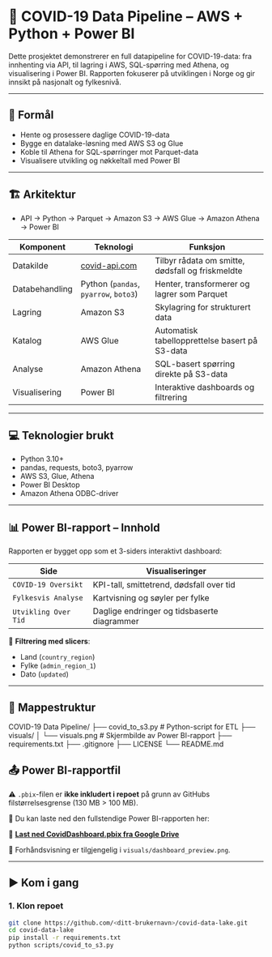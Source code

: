 # 🦠 COVID-19 Data Pipeline – AWS + Python + Power BI

Dette prosjektet demonstrerer en full datapipeline for COVID-19-data: fra innhenting via API, til lagring i AWS, SQL-spørring med Athena, og visualisering i Power BI. Rapporten fokuserer på utviklingen i Norge og gir innsikt på nasjonalt og fylkesnivå.

---

## 📌 Formål

- Hente og prosessere daglige COVID-19-data
- Bygge en datalake-løsning med AWS S3 og Glue
- Koble til Athena for SQL-spørringer mot Parquet-data
- Visualisere utvikling og nøkkeltall med Power BI

---

## 🏗️ Arkitektur
- API → Python → Parquet → Amazon S3 → AWS Glue → Amazon Athena → Power BI

 
| Komponent     | Teknologi             | Funksjon |
|---------------|------------------------|----------|
| Datakilde     | [covid-api.com](https://covid-api.com) | Tilbyr rådata om smitte, dødsfall og friskmeldte |
| Databehandling| Python (`pandas`, `pyarrow`, `boto3`) | Henter, transformerer og lagrer som Parquet |
| Lagring       | Amazon S3             | Skylagring for strukturert data |
| Katalog       | AWS Glue              | Automatisk tabellopprettelse basert på S3-data |
| Analyse       | Amazon Athena         | SQL-basert spørring direkte på S3-data |
| Visualisering | Power BI              | Interaktive dashboards og filtrering |

---

## 💻 Teknologier brukt

- Python 3.10+
- pandas, requests, boto3, pyarrow
- AWS S3, Glue, Athena
- Power BI Desktop
- Amazon Athena ODBC-driver

---

## 📊 Power BI-rapport – Innhold

Rapporten er bygget opp som et 3-siders interaktivt dashboard:

| Side                 | Visualiseringer                              |
|----------------------|----------------------------------------------|
| `COVID-19 Oversikt`  | KPI-tall, smittetrend, dødsfall over tid     |
| `Fylkesvis Analyse`  | Kartvisning og søyler per fylke              |
| `Utvikling Over Tid` | Daglige endringer og tidsbaserte diagrammer  |

📍 **Filtrering med slicers**:
- Land (`country_region`)
- Fylke (`admin_region_1`)
- Dato (`updated`)

---

## 📁 Mappestruktur
COVID-19 Data Pipeline/
├── covid_to_s3.py # Python-script for ETL
├── visuals/
│ └── visuals.png # Skjermbilde av Power BI-rapport
├── requirements.txt
├── .gitignore
├── LICENSE
└── README.md


## 📤 Power BI-rapportfil

⚠️ `.pbix`-filen er **ikke inkludert i repoet** på grunn av GitHubs filstørrelsesgrense (130 MB > 100 MB).

📎 Du kan laste ned den fullstendige Power BI-rapporten her:

🔗 **[Last ned CovidDashboard.pbix fra Google Drive](https://drive.google.com/file/d/DEIN-FIL-ID/view?usp=sharing)**

📸 Forhåndsvisning er tilgjengelig i `visuals/dashboard_preview.png`.

---

## ▶️ Kom i gang

### 1. Klon repoet
```bash
git clone https://github.com/<ditt-brukernavn>/covid-data-lake.git
cd covid-data-lake
pip install -r requirements.txt
python scripts/covid_to_s3.py

